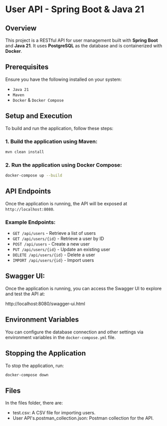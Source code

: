 # User API - Spring Boot & Java 21

## Overview

This project is a RESTful API for user management built with **Spring Boot** and **Java 21**. It uses **PostgreSQL** as the database and is containerized with **Docker**.

## Prerequisites

Ensure you have the following installed on your system:

- `Java 21`
- `Maven`
- `Docker` & `Docker Compose`

## Setup and Execution

To build and run the application, follow these steps:

### 1. Build the application using Maven:

```sh
mvn clean install
```

### 2. Run the application using Docker Compose:

```sh
docker-compose up --build
```

## API Endpoints

Once the application is running, the API will be exposed at `http://localhost:8080`.

### Example Endpoints:

- `GET /api/users` - Retrieve a list of users
- `GET /api/users/{id}` - Retrieve a user by ID
- `POST /api/users` - Create a new user
- `PUT /api/users/{id}` - Update an existing user
- `DELETE /api/users/{id}` - Delete a user
- `IMPORT /api/users/{id}` - Import users

## Swagger UI:
Once the application is running, you can access the Swagger UI to explore and test the API at:

http://localhost:8080/swagger-ui.html

## Environment Variables

You can configure the database connection and other settings via environment variables in the `docker-compose.yml` file.

## Stopping the Application

To stop the application, run:

```sh
docker-compose down
```

## Files
In the files folder, there are:
- test.csv: A CSV file for importing users.
- User API's.postman_collection.json: Postman collection for the API.
